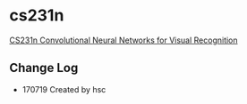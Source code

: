 # cs231n

[CS231n Convolutional Neural Networks for Visual Recognition](http://cs231n.github.io/)



## Change Log

- 170719 Created by hsc